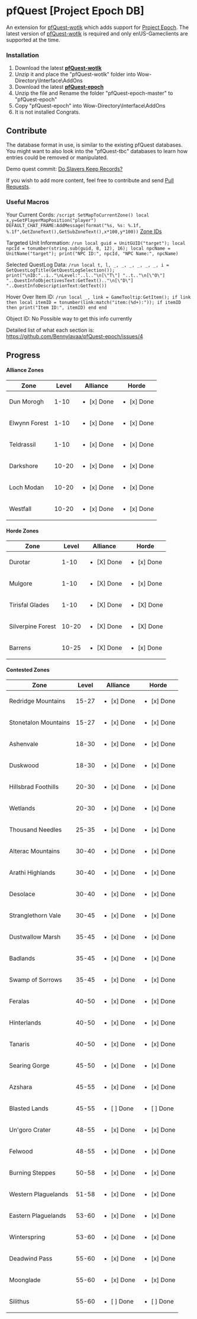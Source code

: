 # pfQuest [Project Epoch DB]

An extension for [pfQuest-wotlk](https://github.com/shagu/pfQuest) which adds support for [Project Epoch](https://www.project-epoch.net/).
The latest version of [pfQuest-wotlk](https://github.com/shagu/pfQuest) is required and only enUS-Gameclients are supported at the time.

### Installation
1. Download the latest **[pfQuest-wotlk](https://github.com/shagu/pfQuest/releases/latest/download/pfQuest-enUS-wotlk.zip)**
2. Unzip it and place the "pfQuest-wotlk" folder into Wow-Directory\Interface\AddOns
3. Download the latest **[pfQuest-epoch](https://github.com/Bennylavaa/pfQuest-epoch/archive/master.zip)**
4. Unzip the file and Rename the folder "pfQuest-epoch-master" to "pfQuest-epoch"
5. Copy "pfQuest-epoch" into Wow-Directory\Interface\AddOns
6. It is not installed Congrats. 

## Contribute

The database format in use, is similar to the existing pfQuest databases.
You might want to also look into the "pfQuest-tbc" databases to learn how entries could be removed or manipulated.

Demo quest commit: [Do Slavers Keep Records?
](https://github.com/Bennylavaa/pfQuest-epoch/commit/39abc567413a0c004ea22ec38fed4eb2e486e9d6)

If you wish to add more content, feel free to contribute and send [Pull Requests](https://github.com/Bennylavaa/pfQuest-epoch/pulls).

### Useful Macros
Your Current Cords:
`/script SetMapToCurrentZone() local x,y=GetPlayerMapPosition("player") DEFAULT_CHAT_FRAME:AddMessage(format("%s, %s: %.1f, %.1f",GetZoneText(),GetSubZoneText(),x*100,y*100))`
[Zone IDs](https://github.com/Bennylavaa/wowchat-epoch/blob/main/src/main/resources/pre_cata_areas.csv)

Targeted Unit Information:
`/run local guid = UnitGUID("target"); local npcId = tonumber(string.sub(guid, 8, 12), 16); local npcName = UnitName("target"); print("NPC ID:", npcId, "NPC Name:", npcName)`

Selected QuestLog Data:
`/run local t, l, _, _, _, _, _, _, i = GetQuestLogTitle(GetQuestLogSelection()); print("\nID:"..i.."\nLevel:"..l.."\n[\"T\"] "..t.."\n[\"O\"] "..QuestInfoObjectivesText:GetText().."\n[\"D\"] "..QuestInfoDescriptionText:GetText())`

Hover Over Item ID:
`/run local _, link = GameTooltip:GetItem(); if link then local itemID = tonumber(link:match("item:(%d+):")); if itemID then print("Item ID:", itemID) end end`

Object ID:
No Possible way to get this info currently

Detailed list of what each section is: https://github.com/Bennylavaa/pfQuest-epoch/issues/4 

## Progress

#### Alliance Zones
| Zone           | Level         | Alliance      | Horde          | 
|----------------|---------------|---------------|----------------|
Dun Morogh|1-10|<ul><li>[x] Done</li></ul>|<ul><li>[x] Done</li></ul>
Elwynn Forest|1-10|<ul><li>[x] Done</li></ul>|<ul><li>[x] Done</li></ul>
Teldrassil|1-10|<ul><li>[x] Done</li></ul>|<ul><li>[x] Done</li></ul>
Darkshore|10-20|<ul><li>[x] Done</li></ul>|<ul><li>[x] Done</li></ul>
Loch Modan|10-20|<ul><li>[x] Done</li></ul>|<ul><li>[x] Done</li></ul>
Westfall|10-20|<ul><li>[x] Done</li></ul>|<ul><li>[x] Done</li></ul>

#### Horde Zones
| Zone           | Level         | Alliance      | Horde          | 
|----------------|---------------|---------------|----------------|
Durotar|1-10|<ul><li>[X] Done</li></ul>|<ul><li>[x] Done</li></ul>
Mulgore|1-10|<ul><li>[X] Done</li></ul>|<ul><li>[x] Done</li></ul>
Tirisfal Glades|1-10|<ul><li>[X] Done</li></ul>|<ul><li>[X] Done</li></ul>
Silverpine Forest|10-20|<ul><li>[X] Done</li></ul>|<ul><li>[X] Done</li></ul>
Barrens|10-25|<ul><li>[X] Done</li></ul>|<ul><li>[x] Done</li></ul>

#### Contested Zones
| Zone           | Level         | Alliance      | Horde          | 
|----------------|---------------|---------------|----------------|
Redridge Mountains|15-27|<ul><li>[x] Done</li></ul>|<ul><li>[x] Done</li></ul>
Stonetalon Mountains|15-27|<ul><li>[x] Done</li></ul>|<ul><li>[x] Done</li></ul>
Ashenvale|18-30|<ul><li>[x] Done</li></ul>|<ul><li>[x] Done</li></ul>
Duskwood|18-30|<ul><li>[x] Done</li></ul>|<ul><li>[x] Done</li></ul>
Hillsbrad Foothills|20-30|<ul><li>[x] Done</li></ul>|<ul><li>[x] Done</li></ul>
Wetlands|20-30|<ul><li>[x] Done</li></ul>|<ul><li>[x] Done</li></ul>
Thousand Needles|25-35|<ul><li>[x] Done</li></ul>|<ul><li>[x] Done</li></ul>
Alterac Mountains|30-40|<ul><li>[x] Done</li></ul>|<ul><li>[x] Done</li></ul>
Arathi Highlands|30-40|<ul><li>[x] Done</li></ul>|<ul><li>[x] Done</li></ul>
Desolace|30-40|<ul><li>[x] Done</li></ul>|<ul><li>[x] Done</li></ul>
Stranglethorn Vale|30-45|<ul><li>[x] Done</li></ul>|<ul><li>[x] Done</li></ul>
Dustwallow Marsh|35-45|<ul><li>[x] Done</li></ul>|<ul><li>[x] Done</li></ul>
Badlands|35-45|<ul><li>[x] Done</li></ul>|<ul><li>[x] Done</li></ul>
Swamp of Sorrows|35-45|<ul><li>[x] Done</li></ul>|<ul><li>[x] Done</li></ul>
Feralas|40-50|<ul><li>[x] Done</li></ul>|<ul><li>[x] Done</li></ul>
Hinterlands|40-50|<ul><li>[x] Done</li></ul>|<ul><li>[x] Done</li></ul>
Tanaris|40-50|<ul><li>[x] Done</li></ul>|<ul><li>[x] Done</li></ul>
Searing Gorge|45-50|<ul><li>[x] Done</li></ul>|<ul><li>[x] Done</li></ul>
Azshara|45-55|<ul><li>[x] Done</li></ul>|<ul><li>[x] Done</li></ul>
Blasted Lands|45-55|<ul><li>[ ] Done</li></ul>|<ul><li>[ ] Done</li></ul>
Un'goro Crater|48-55|<ul><li>[x] Done</li></ul>|<ul><li>[x] Done</li></ul>
Felwood|48-55|<ul><li>[x] Done</li></ul>|<ul><li>[x] Done</li></ul>
Burning Steppes|50-58|<ul><li>[x] Done</li></ul>|<ul><li>[x] Done</li></ul>
Western Plaguelands|51-58|<ul><li>[x] Done</li></ul>|<ul><li>[x] Done</li></ul>
Eastern Plaguelands|53-60|<ul><li>[x] Done</li></ul>|<ul><li>[x] Done</li></ul>
Winterspring|53-60|<ul><li>[x] Done</li></ul>|<ul><li>[x] Done</li></ul>
Deadwind Pass|55-60|<ul><li>[x] Done</li></ul>|<ul><li>[x] Done</li></ul>
Moonglade|55-60|<ul><li>[x] Done</li></ul>|<ul><li>[x] Done</li></ul>
Silithus|55-60|<ul><li>[ ] Done</li></ul>|<ul><li>[ ] Done</li></ul>

